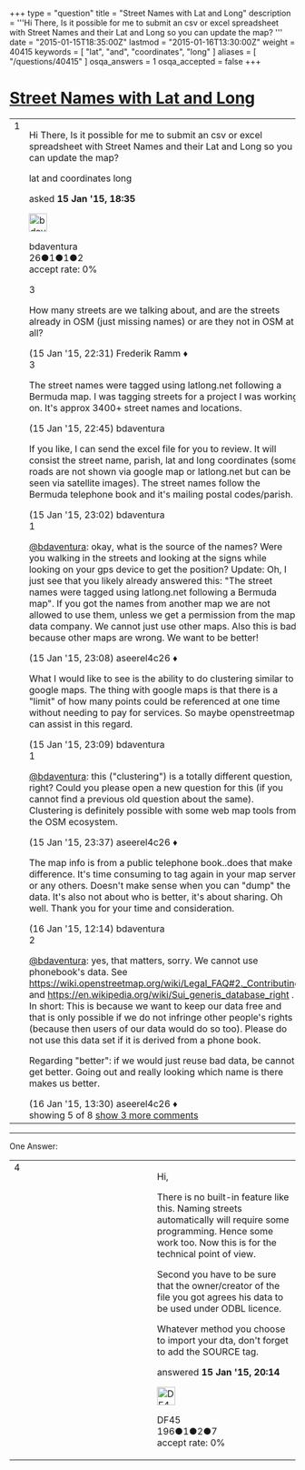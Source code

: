 +++
type = "question"
title = "Street Names with Lat and Long"
description = '''Hi There, Is it possible for me to submit an csv or excel spreadsheet with Street Names and their Lat and Long so you can update the map? '''
date = "2015-01-15T18:35:00Z"
lastmod = "2015-01-16T13:30:00Z"
weight = 40415
keywords = [ "lat", "and", "coordinates", "long" ]
aliases = [ "/questions/40415" ]
osqa_answers = 1
osqa_accepted = false
+++

<div class="headNormal">

# [Street Names with Lat and Long](/questions/40415/street-names-with-lat-and-long)

</div>

<div id="main-body">

<div id="askform">

<table id="question-table" style="width:100%;">
<colgroup>
<col style="width: 50%" />
<col style="width: 50%" />
</colgroup>
<tbody>
<tr>
<td style="width: 30px; vertical-align: top"><div class="vote-buttons">
<span id="post-40415-upvote" class="ajax-command post-vote up" rel="nofollow" title="I like this post (click again to cancel)"> </span>
<div id="post-40415-score" class="post-score" title="current number of votes">
1
</div>
<span id="post-40415-downvote" class="ajax-command post-vote down" rel="nofollow" title="I dont like this post (click again to cancel)"> </span> <span id="favorite-mark" class="ajax-command favorite-mark" rel="nofollow" title="mark/unmark this question as favorite (click again to cancel)"> </span>
<div id="favorite-count" class="favorite-count">
&#10;</div>
</div></td>
<td><div id="item-right">
<div class="question-body">
<p>Hi There, Is it possible for me to submit an csv or excel spreadsheet with Street Names and their Lat and Long so you can update the map?</p>
</div>
<div id="question-tags" class="tags-container tags">
<span class="post-tag tag-link-lat" rel="tag" title="see questions tagged &#39;lat&#39;">lat</span> <span class="post-tag tag-link-and" rel="tag" title="see questions tagged &#39;and&#39;">and</span> <span class="post-tag tag-link-coordinates" rel="tag" title="see questions tagged &#39;coordinates&#39;">coordinates</span> <span class="post-tag tag-link-long" rel="tag" title="see questions tagged &#39;long&#39;">long</span>
</div>
<div id="question-controls" class="post-controls">
&#10;</div>
<div class="post-update-info-container">
<div class="post-update-info post-update-info-user">
<p>asked <strong>15 Jan '15, 18:35</strong></p>
<img src="https://secure.gravatar.com/avatar/7a5835aba88ca9f678e7b3f7d760e04f?s=32&amp;d=identicon&amp;r=g" class="gravatar" width="32" height="32" alt="bdaventura&#39;s gravatar image" />
<p><span>bdaventura</span><br />
<span class="score" title="26 reputation points">26</span><span title="1 badges"><span class="badge1">●</span><span class="badgecount">1</span></span><span title="1 badges"><span class="silver">●</span><span class="badgecount">1</span></span><span title="2 badges"><span class="bronze">●</span><span class="badgecount">2</span></span><br />
<span class="accept_rate" title="Rate of the user&#39;s accepted answers">accept rate:</span> <span title="bdaventura has no accepted answers">0%</span></p>
</div>
</div>
<div id="comments-container-40415" class="comments-container">
<span id="40423"></span>
<div id="comment-40423" class="comment">
<div id="post-40423-score" class="comment-score">
3
</div>
<div class="comment-text">
<p>How many streets are we talking about, and are the streets already in OSM (just missing names) or are they not in OSM at all?</p>
</div>
<div id="comment-40423-info" class="comment-info">
<span class="comment-age">(15 Jan '15, 22:31)</span> <span class="comment-user userinfo">Frederik Ramm ♦</span>
</div>
</div>
<span id="40424"></span>
<div id="comment-40424" class="comment">
<div id="post-40424-score" class="comment-score">
3
</div>
<div class="comment-text">
<p>The street names were tagged using latlong.net following a Bermuda map. I was tagging streets for a project I was working on. It's approx 3400+ street names and locations.</p>
</div>
<div id="comment-40424-info" class="comment-info">
<span class="comment-age">(15 Jan '15, 22:45)</span> <span class="comment-user userinfo">bdaventura</span>
</div>
</div>
<span id="40425"></span>
<div id="comment-40425" class="comment not_top_scorer">
<div id="post-40425-score" class="comment-score">
&#10;</div>
<div class="comment-text">
<p>If you like, I can send the excel file for you to review. It will consist the street name, parish, lat and long coordinates (some roads are not shown via google map or latlong.net but can be seen via satellite images). The street names follow the Bermuda telephone book and it's mailing postal codes/parish.</p>
</div>
<div id="comment-40425-info" class="comment-info">
<span class="comment-age">(15 Jan '15, 23:02)</span> <span class="comment-user userinfo">bdaventura</span>
</div>
</div>
<span id="40426"></span>
<div id="comment-40426" class="comment">
<div id="post-40426-score" class="comment-score">
1
</div>
<div class="comment-text">
<p><a href="http://help.openstreetmap.org/users/10337/bdaventura"></a><a href="http://help.openstreetmap.org/users/10337/bdaventura">@bdaventura</a>: okay, what is the source of the names? Were you walking in the streets and looking at the signs while looking on your gps device to get the position? Update: Oh, I just see that you likely already answered this: "The street names were tagged using latlong.net following a Bermuda map". If you got the names from another map we are not allowed to use them, unless we get a permission from the map data company. We cannot just use other maps. Also this is bad because other maps are wrong. We want to be better!</p>
</div>
<div id="comment-40426-info" class="comment-info">
<span class="comment-age">(15 Jan '15, 23:08)</span> <span class="comment-user userinfo">aseerel4c26 ♦</span>
</div>
</div>
<span id="40427"></span>
<div id="comment-40427" class="comment not_top_scorer">
<div id="post-40427-score" class="comment-score">
&#10;</div>
<div class="comment-text">
<p>What I would like to see is the ability to do clustering similar to google maps. The thing with google maps is that there is a "limit" of how many points could be referenced at one time without needing to pay for services. So maybe openstreetmap can assist in this regard.</p>
</div>
<div id="comment-40427-info" class="comment-info">
<span class="comment-age">(15 Jan '15, 23:09)</span> <span class="comment-user userinfo">bdaventura</span>
</div>
</div>
<span id="40428"></span>
<div id="comment-40428" class="comment">
<div id="post-40428-score" class="comment-score">
1
</div>
<div class="comment-text">
<p><a href="http://help.openstreetmap.org/users/10337/bdaventura"></a><a href="http://help.openstreetmap.org/users/10337/bdaventura">@bdaventura</a>: this ("clustering") is a totally different question, right? Could you please open a new question for this (if you cannot find a previous old question about the same). Clustering is definitely possible with some web map tools from the OSM ecosystem.</p>
</div>
<div id="comment-40428-info" class="comment-info">
<span class="comment-age">(15 Jan '15, 23:37)</span> <span class="comment-user userinfo">aseerel4c26 ♦</span>
</div>
</div>
<span id="40443"></span>
<div id="comment-40443" class="comment not_top_scorer">
<div id="post-40443-score" class="comment-score">
&#10;</div>
<div class="comment-text">
<p>The map info is from a public telephone book..does that make a difference. It's time consuming to tag again in your map server or any others. Doesn't make sense when you can "dump" the data. It's also not about who is better, it's about sharing. Oh well. Thank you for your time and consideration.</p>
</div>
<div id="comment-40443-info" class="comment-info">
<span class="comment-age">(16 Jan '15, 12:14)</span> <span class="comment-user userinfo">bdaventura</span>
</div>
</div>
<span id="40446"></span>
<div id="comment-40446" class="comment">
<div id="post-40446-score" class="comment-score">
2
</div>
<div class="comment-text">
<p><a href="http://help.openstreetmap.org/users/10337/bdaventura">@bdaventura</a>: yes, that matters, sorry. We cannot use phonebook's data. See <a href="https://wiki.openstreetmap.org/wiki/Legal_FAQ#2._Contributing">https://wiki.openstreetmap.org/wiki/Legal_FAQ#2._Contributing</a> and <a href="https://en.wikipedia.org/wiki/Sui_generis_database_right">https://en.wikipedia.org/wiki/Sui_generis_database_right</a> . In short: This is because we want to keep our data free and that is only possible if we do not infringe other people's rights (because then users of our data would do so too). Please do not use this data set if it is derived from a phone book.</p>
<p>Regarding "better": if we would just reuse bad data, be cannot get better. Going out and really looking which name is there makes us better.</p>
</div>
<div id="comment-40446-info" class="comment-info">
<span class="comment-age">(16 Jan '15, 13:30)</span> <span class="comment-user userinfo">aseerel4c26 ♦</span>
</div>
</div>
</div>
<div id="comment-tools-40415" class="comment-tools">
<span class="comments-showing"> showing 5 of 8 </span> <a href="#" class="show-all-comments-link">show 3 more comments</a>
</div>
<div class="clear">
&#10;</div>
<div id="comment-40415-form-container" class="comment-form-container">
&#10;</div>
<div class="clear">
&#10;</div>
</div></td>
</tr>
</tbody>
</table>

------------------------------------------------------------------------

<div class="tabBar">

<span id="sort-top"></span>

<div class="headQuestions">

One Answer:

</div>

</div>

<span id="40418"></span>

<div id="answer-container-40418" class="answer">

<table style="width:100%;">
<colgroup>
<col style="width: 50%" />
<col style="width: 50%" />
</colgroup>
<tbody>
<tr>
<td style="width: 30px; vertical-align: top"><div class="vote-buttons">
<span id="post-40418-upvote" class="ajax-command post-vote up" rel="nofollow" title="I like this post (click again to cancel)"> </span>
<div id="post-40418-score" class="post-score" title="current number of votes">
4
</div>
<span id="post-40418-downvote" class="ajax-command post-vote down" rel="nofollow" title="I dont like this post (click again to cancel)"> </span>
</div></td>
<td><div class="item-right">
<div class="answer-body">
<p>Hi,</p>
<p>There is no built-in feature like this. Naming streets automatically will require some programming. Hence some work too. Now this is for the technical point of view.</p>
<p>Second you have to be sure that the owner/creator of the file you got agrees his data to be used under ODBL licence.</p>
<p>Whatever method you choose to import your dta, don't forget to add the SOURCE tag.</p>
</div>
<div class="answer-controls post-controls">
&#10;</div>
<div class="post-update-info-container">
<div class="post-update-info post-update-info-user">
<p>answered <strong>15 Jan '15, 20:14</strong></p>
<img src="https://secure.gravatar.com/avatar/669afc5a0f42b94aec8450a16a53696a?s=32&amp;d=identicon&amp;r=g" class="gravatar" width="32" height="32" alt="DF45&#39;s gravatar image" />
<p><span>DF45</span><br />
<span class="score" title="196 reputation points">196</span><span title="1 badges"><span class="badge1">●</span><span class="badgecount">1</span></span><span title="2 badges"><span class="silver">●</span><span class="badgecount">2</span></span><span title="7 badges"><span class="bronze">●</span><span class="badgecount">7</span></span><br />
<span class="accept_rate" title="Rate of the user&#39;s accepted answers">accept rate:</span> <span title="DF45 has no accepted answers">0%</span></p>
</div>
</div>
<div id="comments-container-40418" class="comments-container">
&#10;</div>
<div id="comment-tools-40418" class="comment-tools">
&#10;</div>
<div class="clear">
&#10;</div>
<div id="comment-40418-form-container" class="comment-form-container">
&#10;</div>
<div class="clear">
&#10;</div>
</div></td>
</tr>
</tbody>
</table>

</div>

<div class="paginator-container-left">

</div>

</div>

</div>

